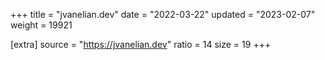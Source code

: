 +++
title = "jvanelian.dev"
date = "2022-03-22"
updated = "2023-02-07"
weight = 19921

[extra]
source = "https://jvanelian.dev"
ratio = 14
size = 19
+++
